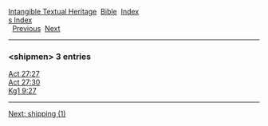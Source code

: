 [Intangible Textual Heritage](../../index)  [Bible](../index) 
[Index](index)   
[s Index](_s_)  
  [Previous](c10307)  [Next](c10309) 

------------------------------------------------------------------------

### &lt;shipmen&gt; 3 entries

[Act 27:27](../kjv/act027.htm#027)  
[Act 27:30](../kjv/act027.htm#030)  
[Kg1 9:27](../kjv/kg1009.htm#027)  

------------------------------------------------------------------------

[Next: shipping (1)](c10309)
